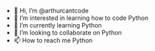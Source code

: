 - 👋 Hi, I’m @arthurcantcode
- 👀 I’m interested in learning how to code Python
- 🌱 I’m currently learning Python
- 💞️ I’m looking to collaborate on Python
- 📫 How to reach me Python 

<!---
arthurcantcode/arthurcantcode is a ✨ special ✨ repository because its `README.md` (this file) appears on your GitHub profile.
You can click the Preview link to take a look at your changes.
--->
